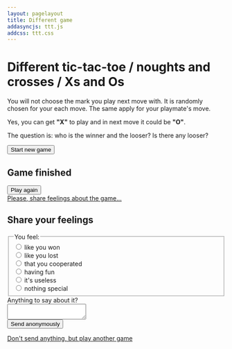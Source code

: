 ```yaml
--- 
layout: pagelayout 
title: Different game 
addasyncjs: ttt.js
addcss: ttt.css
---
```


# Different tic-tac-toe / noughts and crosses / Xs and Os

You will not choose the mark you play next move with. It is randomly chosen for your each move. The same apply for your playmate's move.

Yes, you can get **"X"** to play and in next move it could be **"O"**.

The question is: who is the winner and the looser? Is there any looser?

<div id="placegame">
    <div id="game-start">
        <button>Start new game</button>
    </div>
    <div id="game-settings"></div>
    <div id="game-finished">
        <h2>Game finished</h2>
        <div class="again"><button>Play again</button></div>
        <div class="give-feedback"><a href="#">Please, share feelings about the game...</a></div>
    </div>
    <div id="game-feedback">
        <h2>Share your feelings</h2>
        <div class="feedback-form">
            <form>
                <fieldset>
                    <legend>You feel:</legend>
                    <div>
                        <input type="radio" id="won" name="feeling" value="won" required>
                        <label for="won">like you won</label>
                    </div>
                    <div>
                        <input type="radio" id="lost" name="feeling" value="lost">
                        <label for="lost">like you lost</label>
                    </div>
                    <div>
                        <input type="radio" id="cooperated" name="feeling" value="cooperated">
                        <label for="cooperated">that you cooperated</label>
                    </div>
                    <div>
                        <input type="radio" id="havingfun" name="feeling" value="havingfun">
                        <label for="havingfun">having fun</label>
                    </div>
                    <div>
                        <input type="radio" id="useless" name="feeling" value="useless">
                        <label for="useless">it's useless</label>
                    </div>
                    <div>
                        <input type="radio" id="nofeeling" name="feeling" value="nofeeling">
                        <label for="nofeeling">nothing special</label>
                    </div>
                </fieldset>
                <div class="form-row">
                    <div><label for="comment">Anything to say about it?</label></div>
                    <textarea id="comment" name="comment" maxlength="3000"></textarea>
                </div>
                <input type="hidden" name="gameid" value="">
                <input type="hidden" name="history" value="">
                <div class="form-row">
                    <button type="submit">Send anonymously</button>
                </div>
                <p><a href="#" class="newgame">Don't send anything, but play another game</a></p>
            </form>
        </div>
    </div>
    <div id="game-info">
        <div class="who-is-playing"></div>
        <div class="next-token"></div>
    </div>
    <div id="game-board"></div>
</div>

